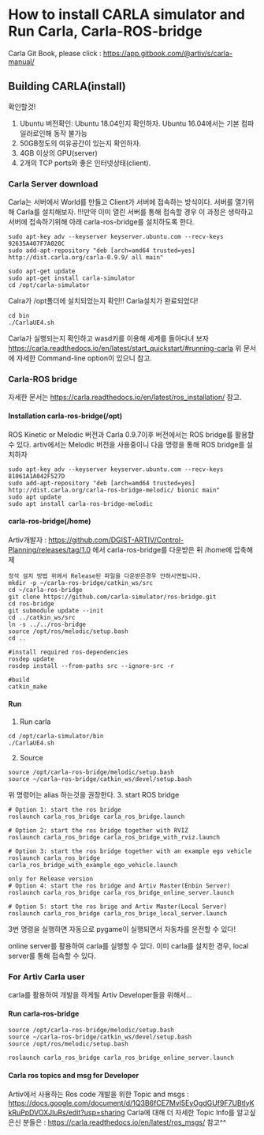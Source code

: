 
# How to install CARLA simulator and Run Carla, Carla-ROS-bridge
Carla Git Book, please click : https://app.gitbook.com/@artiv/s/carla-manual/
## Building CARLA(install)
확인할것!
1. Ubuntu 버전확인: Ubuntu 18.04인지 확인하자. Ubuntu 16.04에서는 기본 컴파일러로인해 동작 불가능
2. 50GB정도의 여유공간이 있는지 확인하자.
3. 4GB 이상의 GPU(server)
4. 2개의 TCP ports와 좋은 인터넷상태(client).
### Carla Server download
Carla는 서버에서 World를 만들고 Client가 서버에 접속하는 방식이다. 
서버를 열기위해 Carla를 설치해보자.
!!!만약 이미 열린 서버를 통해 접속할 경우 이 과정은 생략하고 서버에 접속하기위해 아래 carla-ros-bridge를 설치하도록 한다.

```
sudo apt-key adv --keyserver keyserver.ubuntu.com --recv-keys 92635A407F7A020C
sudo add-apt-repository "deb [arch=amd64 trusted=yes] http://dist.carla.org/carla-0.9.9/ all main"
```

```
sudo apt-get update
sudo apt-get install carla-simulator
cd /opt/carla-simulator
```
Calra가 /opt폴더에 설치되었는지 확인!!
Carla설치가 완료되었다!
```
cd bin
./CarlaUE4.sh
```
Carla가 실행되는지 확인하고 wasd키를 이용해 세계를 돌아다녀 보자
https://carla.readthedocs.io/en/latest/start_quickstart/#running-carla
위 문서에 자세한 Command-line option이 있으니 참고.
### Carla-ROS bridge
자세한 문서는 https://carla.readthedocs.io/en/latest/ros_installation/ 참고.
#### Installation carla-ros-bridge(/opt)
ROS Kinetic or Melodic 버전과 Carla 0.9.7이후 버전에서는 ROS bridge를 활용할 수 있다.
artiv에서는 Melodic 버전을 사용중이니 다음 명령을 통해 ROS bridge를 설치하자
```
sudo apt-key adv --keyserver keyserver.ubuntu.com --recv-keys 81061A1A042F527D
sudo add-apt-repository "deb [arch=amd64 trusted=yes] http://dist.carla.org/carla-ros-bridge-melodic/ bionic main"
sudo apt update
sudo apt install carla-ros-bridge-melodic
```
#### carla-ros-bridge(/home)
Artiv개발자 : https://github.com/DGIST-ARTIV/Control-Planning/releases/tag/1.0 에서 carla-ros-bridge를 다운받은 뒤 /home에 압축해제
```
정석 설치 방법 위에서 Release된 파일을 다운받은경우 안하시면됩니다.
mkdir -p ~/carla-ros-bridge/catkin_ws/src
cd ~/carla-ros-bridge
git clone https://github.com/carla-simulator/ros-bridge.git
cd ros-bridge
git submodule update --init
cd ../catkin_ws/src
ln -s ../../ros-bridge
source /opt/ros/melodic/setup.bash  
cd ..

#install required ros-dependencies
rosdep update
rosdep install --from-paths src --ignore-src -r

#build
catkin_make
```
#### Run

1. Run carla
```
cd /opt/carla-simulator/bin
./CarlaUE4.sh
```
2. Source
```
source /opt/carla-ros-bridge/melodic/setup.bash
source ~/carla-ros-bridge/catkin_ws/devel/setup.bash
```
위 명령어는 alias 하는것을 권장한다.
3. start ROS bridge
```
# Option 1: start the ros bridge
roslaunch carla_ros_bridge carla_ros_bridge.launch

# Option 2: start the ros bridge together with RVIZ
roslaunch carla_ros_bridge carla_ros_bridge_with_rviz.launch

# Option 3: start the ros bridge together with an example ego vehicle
roslaunch carla_ros_bridge carla_ros_bridge_with_example_ego_vehicle.launch

only for Release version
# Option 4: start the ros bridge and Artiv Master(Enbin Server)
roslaunch carla_ros_bridge carla_ros_bridge_online_server.launch

# Option 5: start the ros brige and Artiv Master(Local Server)
roslaunch carla_ros_bridge carla_ros_brige_local_server.launch

```
3번 명령을 실행하면 자동으로 pygame이 실행되면서 자동차를 운전할 수 있다!

online server를 활용하여 carla를 실행할 수 있다. 
이미 carla를 설치한 경우, local server를 통해 접속할 수 있다. 

### For Artiv Carla user
carla를 활용하여 개발을 하게될 Artiv Developer들을 위해서...
#### Run carla-ros-bridge
```
source /opt/carla-ros-bridge/melodic/setup.bash
source ~/carla-ros-bridge/catkin_ws/devel/setup.bash
source /opt/ros/melodic/setup.bash

roslaunch carla_ros_bridge carla_ros_bridge_online_server.launch
```

#### Carla ros topics and msg for Developer

Artiv에서 사용하는 Ros code 개발을 위한 Topic and msgs : https://docs.google.com/document/d/1Q3B6fCE7Mvl5EyOgdGUf9F7UBtlyKkRuPpDVOXJluRs/edit?usp=sharing
Carla에 대해 더 자세한 Topic Info를 알고싶은신 분들은 : https://carla.readthedocs.io/en/latest/ros_msgs/ 참고^^

